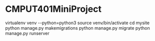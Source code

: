 # CMPUT401MiniProject


virtualenv venv --python=python3
source venv/bin/activate
cd mysite
python manage.py makemigrations
python manage.py migrate
python manage.py runserver